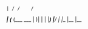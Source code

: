 
                      
    | / /    /        
 ___|  (___ (___  ___ 
|   )| |    |    |___)
|__/ | |__  |__  |__  
